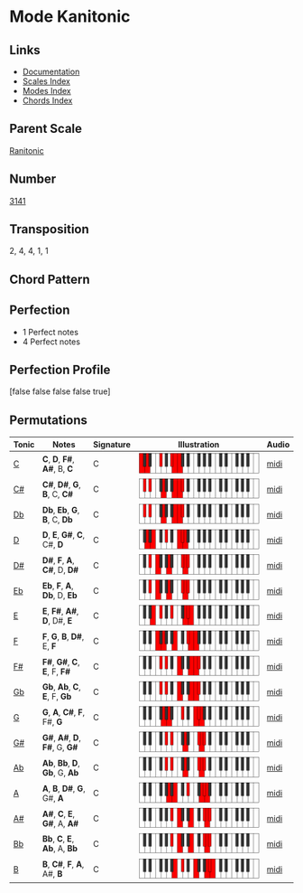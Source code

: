 # Mode Kanitonic

## Links

- [Documentation](README.md)
- [Scales Index](Scales.md)
- [Modes Index](Modes.md)
- [Chords Index](Chords.md)

## Parent Scale

[Ranitonic](ScaleRanitonic.md)

## Number

[3141](https://ianring.com/musictheory/scales/3141)

## Transposition

2, 4, 4, 1, 1

## Chord Pattern



## Perfection

- 1 Perfect notes
- 4 Perfect notes

## Perfection Profile

[false false false false true]

## Permutations

| Tonic | Notes | Signature | Illustration | Audio |
|-------|-------|-----------|--------------|-------|
| [C](ModeCNaturalKanitonic.md) | **C**, **D**, **F#**, **A#**, B, **C** | C | ![CNaturalKanitonic](ModeCNaturalKanitonic.png) | [midi](https://github.com/edipermadi/music/blob/main/docs/ModeCNaturalKanitonic.mid?raw=true) |
| [C#](ModeCSharpKanitonic.md) | **C#**, **D#**, **G**, **B**, C, **C#** | C | ![CSharpKanitonic](ModeCSharpKanitonic.png) | [midi](https://github.com/edipermadi/music/blob/main/docs/ModeCSharpKanitonic.mid?raw=true) |
| [Db](ModeDFlatKanitonic.md) | **Db**, **Eb**, **G**, **B**, C, **Db** | C | ![DFlatKanitonic](ModeDFlatKanitonic.png) | [midi](https://github.com/edipermadi/music/blob/main/docs/ModeDFlatKanitonic.mid?raw=true) |
| [D](ModeDNaturalKanitonic.md) | **D**, **E**, **G#**, **C**, C#, **D** | C | ![DNaturalKanitonic](ModeDNaturalKanitonic.png) | [midi](https://github.com/edipermadi/music/blob/main/docs/ModeDNaturalKanitonic.mid?raw=true) |
| [D#](ModeDSharpKanitonic.md) | **D#**, **F**, **A**, **C#**, D, **D#** | C | ![DSharpKanitonic](ModeDSharpKanitonic.png) | [midi](https://github.com/edipermadi/music/blob/main/docs/ModeDSharpKanitonic.mid?raw=true) |
| [Eb](ModeEFlatKanitonic.md) | **Eb**, **F**, **A**, **Db**, D, **Eb** | C | ![EFlatKanitonic](ModeEFlatKanitonic.png) | [midi](https://github.com/edipermadi/music/blob/main/docs/ModeEFlatKanitonic.mid?raw=true) |
| [E](ModeENaturalKanitonic.md) | **E**, **F#**, **A#**, **D**, D#, **E** | C | ![ENaturalKanitonic](ModeENaturalKanitonic.png) | [midi](https://github.com/edipermadi/music/blob/main/docs/ModeENaturalKanitonic.mid?raw=true) |
| [F](ModeFNaturalKanitonic.md) | **F**, **G**, **B**, **D#**, E, **F** | C | ![FNaturalKanitonic](ModeFNaturalKanitonic.png) | [midi](https://github.com/edipermadi/music/blob/main/docs/ModeFNaturalKanitonic.mid?raw=true) |
| [F#](ModeFSharpKanitonic.md) | **F#**, **G#**, **C**, **E**, F, **F#** | C | ![FSharpKanitonic](ModeFSharpKanitonic.png) | [midi](https://github.com/edipermadi/music/blob/main/docs/ModeFSharpKanitonic.mid?raw=true) |
| [Gb](ModeGFlatKanitonic.md) | **Gb**, **Ab**, **C**, **E**, F, **Gb** | C | ![GFlatKanitonic](ModeGFlatKanitonic.png) | [midi](https://github.com/edipermadi/music/blob/main/docs/ModeGFlatKanitonic.mid?raw=true) |
| [G](ModeGNaturalKanitonic.md) | **G**, **A**, **C#**, **F**, F#, **G** | C | ![GNaturalKanitonic](ModeGNaturalKanitonic.png) | [midi](https://github.com/edipermadi/music/blob/main/docs/ModeGNaturalKanitonic.mid?raw=true) |
| [G#](ModeGSharpKanitonic.md) | **G#**, **A#**, **D**, **F#**, G, **G#** | C | ![GSharpKanitonic](ModeGSharpKanitonic.png) | [midi](https://github.com/edipermadi/music/blob/main/docs/ModeGSharpKanitonic.mid?raw=true) |
| [Ab](ModeAFlatKanitonic.md) | **Ab**, **Bb**, **D**, **Gb**, G, **Ab** | C | ![AFlatKanitonic](ModeAFlatKanitonic.png) | [midi](https://github.com/edipermadi/music/blob/main/docs/ModeAFlatKanitonic.mid?raw=true) |
| [A](ModeANaturalKanitonic.md) | **A**, **B**, **D#**, **G**, G#, **A** | C | ![ANaturalKanitonic](ModeANaturalKanitonic.png) | [midi](https://github.com/edipermadi/music/blob/main/docs/ModeANaturalKanitonic.mid?raw=true) |
| [A#](ModeASharpKanitonic.md) | **A#**, **C**, **E**, **G#**, A, **A#** | C | ![ASharpKanitonic](ModeASharpKanitonic.png) | [midi](https://github.com/edipermadi/music/blob/main/docs/ModeASharpKanitonic.mid?raw=true) |
| [Bb](ModeBFlatKanitonic.md) | **Bb**, **C**, **E**, **Ab**, A, **Bb** | C | ![BFlatKanitonic](ModeBFlatKanitonic.png) | [midi](https://github.com/edipermadi/music/blob/main/docs/ModeBFlatKanitonic.mid?raw=true) |
| [B](ModeBNaturalKanitonic.md) | **B**, **C#**, **F**, **A**, A#, **B** | C | ![BNaturalKanitonic](ModeBNaturalKanitonic.png) | [midi](https://github.com/edipermadi/music/blob/main/docs/ModeBNaturalKanitonic.mid?raw=true) |
